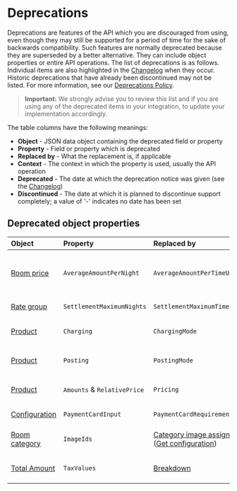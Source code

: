 # Deprecations

Deprecations are features of the API which you are discouraged from using, even though they may still be supported for a period of time for the sake of backwards compatibility.
Such features are normally deprecated because they are superseded by a better alternative. They can include object properties or entire API operations.
The list of deprecations is as follows. Individual items are also highlighted in the [Changelog](../../changelog/README.md) when they occur.
Historic deprecations that have already been discontinued may not be listed. For more information, see our [Deprecations Policy](https://mews-systems.gitbook.io/open-api/staying-up-to-date/deprecations-policy).

> **Important:** We strongly advise you to review this list and if you are using any of the deprecated items in your integration, to update your implementation accordingly.

The table columns have the following meanings:

* __Object__ \- JSON data object containing the deprecated field or property
* __Property__ \- Field or property which is deprecated
* __Replaced by__ \- What the replacement is, if applicable
* __Context__ \- The context in which the property is used, usually the API operation
* __Deprecated__ \- The date at which the deprecation notice was given (see the [Changelog](../../changelog/README.md))
* __Discontinued__ \- The date at which it is planned to discontinue support completely; a value of '-' indicates no date has been set

## Deprecated object properties

| Object | Property | Replaced by | Context | Deprecated | Discontinued |
| :-- | :-- | :-- | :-- | :-- | :-- |
| [Room price](../operations/hotels.md#room-price) | `AverageAmountPerNight` | `AverageAmountPerTimeUnit` | [Get availability](../operations/hotels.md#get-availability), [Get reservations pricing](../operations/reservations.md#get-reservations-pricing) | 21 Jul 2021 | - |
| [Rate group](../operations/hotels.md#rate-group) | `SettlementMaximumNights` | `SettlementMaximumTimeUnits` | [Get availability](../operations/hotels.md#get-availability) | 21 Jul 2021 | - |
| [Product](../operations/hotels.md#product) | `Charging` | `ChargingMode` | [Get hotels](../operations/hotels.md#get-hotels), [Get configuration](../operations/configuration.md#get-configuration) | 21 Jul 2021 | - |
| [Product](../operations/hotels.md#product) | `Posting` | `PostingMode` | [Get hotels](../operations/hotels.md#get-hotels), [Get configuration](../operations/configuration.md#get-configuration) | 21 Jul 2021 | - |
| [Product](../operations/hotels.md#product) | `Amounts` & `RelativePrice` | `Pricing` | [Get hotels](../operations/hotels.md#get-hotels), [Get configuration](../operations/configuration.md#get-configuration) | 01 Jul 2021 | - |
| [Configuration](../operations/configuration.md#configuration-1) | `PaymentCardInput` | `PaymentCardRequirement` | [Get configuration](../operations/configuration.md#get-configuration) | 18 Apr 2021 | - |
| [Room category](../operations/hotels.md#room-category) | `ImageIds` | [Category image assignment](../operations/configuration.md#category-image-assignment) \([Get configuration](../operations/configuration.md#get-configuration)\) | [Get configuration](../operations/configuration.md#get-configuration), [Get hotels](../operations/hotels.md#get-hotels) | 21 Oct 2021 | - |
| [Total Amount](../operations/reservations.md#totalamount) | `TaxValues` | [Breakdown](../operations/reservations.md#totalamount) | [Get reservation price](../operations/reservations.md#get-reservation-price) | 19 Oct 2022 | - |
